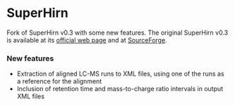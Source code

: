 # SuperHirn
Fork of SuperHirn v0.3 with some new features. The original SuperHirn v0.3 is
available at its
[official web page](http://tools.proteomecenter.org/wiki/index.php?title=Software:SuperHirn)
and at [SourceForge](https://sourceforge.net/projects/superhirn/).

### New features
- Extraction of aligned LC-MS runs to XML files, using one of the runs as a
reference for the alignment
- Inclusion of retention time and mass-to-charge ratio intervals in output XML
files
